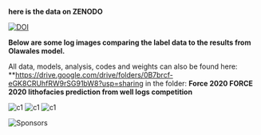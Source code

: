 **here is the  data on ZENODO**

[![DOI](https://zenodo.org/badge/DOI/10.5281/zenodo.4351156.svg)](https://doi.org/10.5281/zenodo.4351156)

**Below are some log images comparing  the label data to the results from Olawales model.**

All data, models, analysis, codes and weights can also be found here: **https://drive.google.com/drive/folders/0B7brcf-eGK8CRUhfRW9rSG91bW8?usp=sharing in the folder: **Force 2020 FORCE 2020 lithofacies prediction from well logs competition**




![c1](https://github.com/bolgebrygg/Force-2020-Machine-Learning-competition/blob/master/lithology_competition/images/wellslogs%201%20.png)
![c1](https://github.com/bolgebrygg/Force-2020-Machine-Learning-competition/blob/master/lithology_competition/images/wellslogs%202%20.png)
![c1](https://github.com/bolgebrygg/Force-2020-Machine-Learning-competition/blob/master/lithology_competition/images/wellslogs%203%20.png)

![Sponsors](https://github.com/bolgebrygg/Force-2020-Machine-Learning-competition/blob/master/bottom-sponsor-6.jpg)
